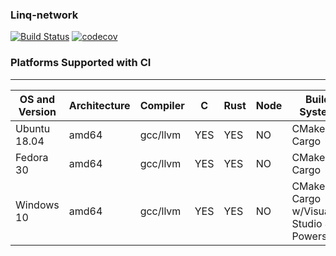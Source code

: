 ### Linq-network ###
[![Build Status](https://travis-ci.com/TomzBench/linq-network.svg?branch=master)](https://travis-ci.com/TomzBench/linq-network)
[![codecov](https://codecov.io/gh/TomzBench/linq-network/branch/master/graph/badge.svg)](https://codecov.io/gh/TomzBench/linq-network)

### Platforms Supported with CI ###

--------------------------------------------------------------------------------------------------------------
OS and Version | Architecture | Compiler | C   | Rust | Node | Build System                                | Remarks
---------------|--------------|----------|-----|------|------|---------------------------------------------|------------
Ubuntu 18.04   | amd64        | gcc/llvm | YES | YES  | NO   | CMake / Cargo                               |
Fedora 30      | amd64        | gcc/llvm | YES | YES  | NO   | CMake / Cargo                               |
Windows 10     | amd64        | gcc/llvm | YES | YES  | NO   | CMake / Cargo w/Visual Studio & Powershell  |
